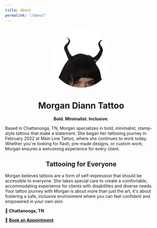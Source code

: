 ```yaml
---
title: About
permalink: "/about"
---
```

<p align="center">
  <img src="/assets/images/profile.jpg" alt="Profile Picture" width="200" style="border-radius: 50%;">
</p>

<h1 style="text-align: center;">Morgan Diann Tattoo</h1>  
<p style="text-align: center;"><strong>Bold. Minimalist. Inclusive.</strong></p>

Based in Chattanooga, TN, Morgan specializes in bold, minimalist, stamp-style tattoos that make a statement. She began her tattooing journey in February 2022 at Main Line Tattoo, where she continues to work today. Whether you're looking for flash, pre-made designs, or custom work; Morgan ensures a welcoming experience for every client.

<h2 style="text-align: center;">Tattooing for Everyone</h2>
Morgan believes tattoos are a form of self-expression that should be accessible to everyone. She takes special care to create a comfortable, accommodating experience for clients with disabilities and diverse needs. Your tattoo journey with Morgan is about more than just the art, it's about fostering a safe, inclusive environment where you can feel confident and empowered in your own skin.

📍 **Chattanooga, TN**

📅 **[Book an Appointment](https://form.jotform.com/241105819271149)**